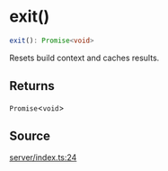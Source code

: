 # exit()

```ts
exit(): Promise<void>
```

Resets build context and caches results.

## Returns

`Promise`\<`void`\>

## Source

[server/index.ts:24](https://github.com/Elringus/Imgit/blob/157689c/src/server/index.ts#L24)
